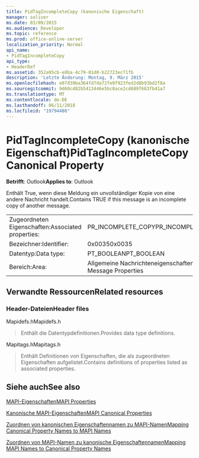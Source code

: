 ```yaml
---
title: PidTagIncompleteCopy (kanonische Eigenschaft)
manager: soliver
ms.date: 03/09/2015
ms.audience: Developer
ms.topic: reference
ms.prod: office-online-server
localization_priority: Normal
api_name:
- PidTagIncompleteCopy
api_type:
- HeaderDef
ms.assetid: 352a95cb-e8ba-4c79-81d8-b22723ec71fb
description: 'Letzte Änderung: Montag, 9. März 2015'
ms.openlocfilehash: e07d39ba364fd7da72fe9f923fed2d8b93bd2f8a
ms.sourcegitcommit: 9d60cd82b5413446e5bc8ace2cd689f683fb41a7
ms.translationtype: MT
ms.contentlocale: de-DE
ms.lasthandoff: 06/11/2018
ms.locfileid: "19794486"
---
```

# <a name="pidtagincompletecopy-canonical-property"></a><span data-ttu-id="d34e7-103">PidTagIncompleteCopy (kanonische Eigenschaft)</span><span class="sxs-lookup"><span data-stu-id="d34e7-103">PidTagIncompleteCopy Canonical Property</span></span>

  
  
<span data-ttu-id="d34e7-104">**Betrifft**: Outlook</span><span class="sxs-lookup"><span data-stu-id="d34e7-104">**Applies to**: Outlook</span></span> 
  
<span data-ttu-id="d34e7-105">Enthält True, wenn diese Meldung ein unvollständiger Kopie von eine andere Nachricht handelt.</span><span class="sxs-lookup"><span data-stu-id="d34e7-105">Contains TRUE if this message is an incomplete copy of another message.</span></span>
  
|||
|:-----|:-----|
|<span data-ttu-id="d34e7-106">Zugeordneten Eigenschaften:</span><span class="sxs-lookup"><span data-stu-id="d34e7-106">Associated properties:</span></span>  <br/> |<span data-ttu-id="d34e7-107">PR_INCOMPLETE_COPY</span><span class="sxs-lookup"><span data-stu-id="d34e7-107">PR_INCOMPLETE_COPY</span></span>  <br/> |
|<span data-ttu-id="d34e7-108">Bezeichner:</span><span class="sxs-lookup"><span data-stu-id="d34e7-108">Identifier:</span></span>  <br/> |<span data-ttu-id="d34e7-109">0x0035</span><span class="sxs-lookup"><span data-stu-id="d34e7-109">0x0035</span></span>  <br/> |
|<span data-ttu-id="d34e7-110">Datentyp:</span><span class="sxs-lookup"><span data-stu-id="d34e7-110">Data type:</span></span>  <br/> |<span data-ttu-id="d34e7-111">PT_BOOLEAN</span><span class="sxs-lookup"><span data-stu-id="d34e7-111">PT_BOOLEAN</span></span>  <br/> |
|<span data-ttu-id="d34e7-112">Bereich:</span><span class="sxs-lookup"><span data-stu-id="d34e7-112">Area:</span></span>  <br/> |<span data-ttu-id="d34e7-113">Allgemeine Nachrichteneigenschaften</span><span class="sxs-lookup"><span data-stu-id="d34e7-113">General Message Properties</span></span>  <br/> |
   
## <a name="related-resources"></a><span data-ttu-id="d34e7-114">Verwandte Ressourcen</span><span class="sxs-lookup"><span data-stu-id="d34e7-114">Related resources</span></span>

### <a name="header-files"></a><span data-ttu-id="d34e7-115">Header-Dateien</span><span class="sxs-lookup"><span data-stu-id="d34e7-115">Header files</span></span>

<span data-ttu-id="d34e7-116">Mapidefs.h</span><span class="sxs-lookup"><span data-stu-id="d34e7-116">Mapidefs.h</span></span>
  
> <span data-ttu-id="d34e7-117">Enthält die Datentypdefinitionen.</span><span class="sxs-lookup"><span data-stu-id="d34e7-117">Provides data type definitions.</span></span>
    
<span data-ttu-id="d34e7-118">Mapitags.h</span><span class="sxs-lookup"><span data-stu-id="d34e7-118">Mapitags.h</span></span>
  
> <span data-ttu-id="d34e7-119">Enthält Definitionen von Eigenschaften, die als zugeordneten Eigenschaften aufgelistet.</span><span class="sxs-lookup"><span data-stu-id="d34e7-119">Contains definitions of properties listed as associated properties.</span></span>
    
## <a name="see-also"></a><span data-ttu-id="d34e7-120">Siehe auch</span><span class="sxs-lookup"><span data-stu-id="d34e7-120">See also</span></span>



[<span data-ttu-id="d34e7-121">MAPI-Eigenschaften</span><span class="sxs-lookup"><span data-stu-id="d34e7-121">MAPI Properties</span></span>](mapi-properties.md)
  
[<span data-ttu-id="d34e7-122">Kanonische MAPI-Eigenschaften</span><span class="sxs-lookup"><span data-stu-id="d34e7-122">MAPI Canonical Properties</span></span>](mapi-canonical-properties.md)
  
[<span data-ttu-id="d34e7-123">Zuordnen von kanonischen Eigenschaftennamen zu MAPI-Namen</span><span class="sxs-lookup"><span data-stu-id="d34e7-123">Mapping Canonical Property Names to MAPI Names</span></span>](mapping-canonical-property-names-to-mapi-names.md)
  
[<span data-ttu-id="d34e7-124">Zuordnen von MAPI-Namen zu kanonische Eigenschaftennamen</span><span class="sxs-lookup"><span data-stu-id="d34e7-124">Mapping MAPI Names to Canonical Property Names</span></span>](mapping-mapi-names-to-canonical-property-names.md)

